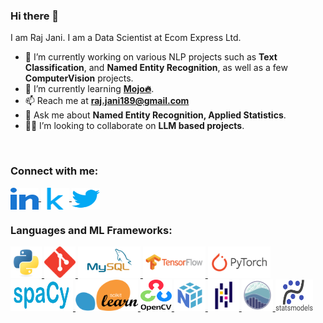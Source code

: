 ### Hi there 👋

I am Raj Jani. I am a Data Scientist at Ecom Express Ltd.

- 🔭 I’m currently working on various NLP projects such as **Text Classification**, and **Named Entity Recognition**, as well as a few **ComputerVision** projects.
- 🌱 I’m currently learning [**Mojo🔥**](https://www.modular.com/mojo).
- 📫 Reach me at **raj.jani189@gmail.com**
- 💬 Ask me about **Named Entity Recognition, Applied Statistics**.
- 🤝🏼 I’m looking to collaborate on **LLM based projects**.

<br>
<h3 align="left">Connect with me:</h3>
<p align="left">
<a href="https://www.linkedin.com/in/rajjanicodes/" target="blank" alt="Link to my Linkedin profile.">
    <img align="center" src="Logos/linked-in-alt.svg" alt="Linkedin Logo" height="35" width="45" />
</a>
<a href="https://kaggle.com/rajjanicodes" target="blank" alt="Link to my Kaggle profile.">
    <img align="center" src="Logos/kaggle.svg" alt="Kaggle Logo" height="35" width="45" />
</a>
<a href="https://twitter.com/@rajjanicodes" target="blank" alt="Link to my Twitter profile.">
    <img align="center" src="Logos/twitter.svg" alt="Twitter Logo" height="35" width="45"/>
</a>
</p>


<h3 align="left">Languages and ML Frameworks:</h3>
<p align="left">
<a href="https://www.python.org" target="_blank" alt="Link to python.org">
    <img src="Logos/python-original.svg" alt="Python Logo" width="50" height="50"/>
</a>
<a href="https://git-scm.com/" target="_blank" alt="Link to git-scm.com">
    <img src="Logos/git-scm-icon.svg" alt="Git Logo" width="50" height="50"/>
</a> 
<a href="https://www.mysql.com/" target="_blank" alt="Link to mysql.com">
    <img src="Logos/mysql-ar21.svg" alt="MySQL Logo" width="100" height="50"/>
</a> 

<a href="https://tensorflow.org/" target="_blank" alt="Link to tensorflow.org">
    <img src="Logos/tensorflow-ar21.svg" alt="TensorFlow Logo" width="100" height="50"/>
</a>
<a href="https://pytorch.org/" target="_blank" alt="Link to pytorch.org">
    <img src="Logos/pytorch-ar21.svg" alt="PyTorch Logo" width="100" height="50"/>
</a> 
<a href="https://www.spacy.io/" target="_blank" alt="Link to spacy.io">
    <img src="Logos/spacy.svg" alt="spaCy Logo" width="100" height="50"/>
</a> 
<a href="https://scikit-learn.org/stable/" target="_blank" alt="Link to scikit-learn.org">
    <img src="Logos/scikit-learn-logo-without-subtitle.svg" alt="SciKit-Learn Logo" width="100" height="50"/>
</a> 

<a href="https://opencv.org/" target="_blank" rel="noreferrer" alt="Link to opencv.org">
    <img src="Logos/OpenCV_logo_black.svg" alt="OpenCV Logo" width="50" height="50"/>
</a> 
<a href="https://numpy.org/" target="_blank" rel="noreferrer" alt="Link to numpy.org">
    <img src="Logos/numpylogoicon.svg" alt="NumPy Logo" width="50" height="50"/>
</a>
<a href="https://pandas.pydata.org/" target="_blank" rel="noreferrer" alt="Link to pandas.pydata.org">
    <img src="Logos/pandas-original.svg" alt="Pandas Logo" width="50" height="50"/>
</a> 
<a href="https://seaborn.pydata.org/" target="_blank" rel="noreferrer" alt="Link to seaborn.pydata.org">
    <img src="Logos/seaborn-logo-mark-lightbg.svg" alt="Seaborn Logo" width="50" height="50"/>
</a>
<a href="https://www.statsmodels.org/" target="_blank" rel="noreferrer" alt="Link to statsmodels.org">
    <img src="Logos/statsmodels-logo-v2.svg" alt="StatsModels Logo" width="60" height="50"/>
</a>
</p>

<!--
**rajjanicodes/rajjanicodes** is a ✨ _special_ ✨ repository because its `README.md` (this file) appears on your GitHub profile.

Here are some ideas to get you started:

- 🔭 I’m currently working on various NLP projects such as Text Classification and Named Entity Recognition and ComputerVision projects.
- 🌱 I’m currently learning PyTorch and Mojo.
- 👯 I’m looking to collaborate on ...
- 🤔 I’m looking for help with ...
- 💬 Ask me about ...
- 📫 How to reach me: ...
- 😄 Pronouns: ...
- ⚡ Fun fact: ...
-->
